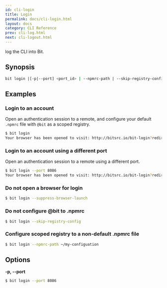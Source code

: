 ```yaml
---
id: cli-login
title: Login
permalink: docs/cli-login.html
layout: docs
category: CLI Reference
prev: cli-log.html
next: cli-logout.html
---
```

log the CLI into Bit.

## Synopsis

```bash
bit login |[-p|--port] <port_id> | --npmrc-path | --skip-registry-config | --suppress-browser-launch
```

## Examples

### Login to an account

Open an authentication session to a remote, and configure your default `.npmrc` file with `@bit` as a scoped registry.

```bash
$ bit login
Your browser has been opened to visit: http://bitsrc.io/bit-login?redirect_uri=http://localhost:8085...
```

### Login to an account using a different port

Open an authentication session to a remote using a different port.

```bash
$ bit login --port 8086
Your browser has been opened to visit: http://bitsrc.io/bit-login?redirect_uri=http://localhost:8086...
```

### Do not open a browser for login

```bash
$ bit login --suppress-browser-launch
```

### Do not configure @bit to .npmrc

```bash
$ bit login --skip-registry-config
```

### Configure scoped registry to a non-default .npmrc file

```bash
$ bit login --npmrc-path ~/my-configuation
```

## Options

**-p, --port**

```bash
$ bit login --port 8086
```

